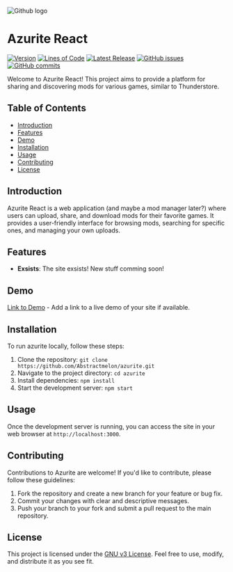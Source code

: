 ![Github logo](azuritelogo.png)

# Azurite React

[![Version](https://img.shields.io/github/v/release/AbstractMelon/AzuriteReact)](https://github.com/AbstractMelon/AzuriteReact/releases)
[![Lines of Code](https://img.shields.io/tokei/lines/github/AbstractMelon/AzuriteReact)](https://github.com/AbstractMelon/AzuriteReact)
[![Latest Release](https://img.shields.io/github/release-date/AbstractMelon/AzuriteReact)](https://github.com/AbstractMelon/AzuriteReact/releases)
[![GitHub issues](https://img.shields.io/github/issues/AbstractMelon/AzuriteReact)](https://github.com/AbstractMelon/AzuriteReact/issues)
[![GitHub commits](https://img.shields.io/github/commit-activity/m/AbstractMelon/AzuriteReact)](https://github.com/AbstractMelon/AzuriteReact/commits)


Welcome to Azurite React! This project aims to provide a platform for sharing and discovering mods for various games, similar to Thunderstore.

## Table of Contents

- [Introduction](#introduction)
- [Features](#features)
- [Demo](#demo)
- [Installation](#installation)
- [Usage](#usage)
- [Contributing](#contributing)
- [License](#license)

## Introduction

Azurite React is a web application (and maybe a mod manager later?) where users can upload, share, and download mods for their favorite games. It provides a user-friendly interface for browsing mods, searching for specific ones, and managing your own uploads.

## Features
- **Exsists**: The site exsists! New stuff comming soon!
<!--- - **User Authentication**: Secure user authentication system for registering, logging in, and managing user accounts.
- **Mod Upload**: Allow users to upload their mods, including descriptions, screenshots, and version information.
- **Mod Listing**: Display a list of available mods with sorting and filtering options.
- **Search Functionality**: Enable users to search for mods based on keywords, categories, or other criteria.
- **Mod Details**: Show detailed information about each mod, including descriptions, download links, and user ratings.
- **User Interaction**: Allow users to rate mods, leave comments, and interact with other users.
- **Responsive Design**: Ensure the site is accessible and usable across different devices and screen sizes. -->

## Demo

[Link to Demo](azurite-dev.vercel.app) - Add a link to a live demo of your site if available.

## Installation

To run azurite locally, follow these steps:

1. Clone the repository: `git clone https://github.com/Abstractmelon/azurite.git`
2. Navigate to the project directory: `cd azurite`
3. Install dependencies: `npm install`
5. Start the development server: `npm start`

## Usage

Once the development server is running, you can access the site in your web browser at `http://localhost:3000`. 

## Contributing

Contributions to Azurite are welcome! If you'd like to contribute, please follow these guidelines:

1. Fork the repository and create a new branch for your feature or bug fix.
2. Commit your changes with clear and descriptive messages.
3. Push your branch to your fork and submit a pull request to the main repository.

## License

This project is licensed under the [GNU v3 License](LICENSE). Feel free to use, modify, and distribute it as you see fit.
